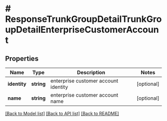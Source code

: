 # # ResponseTrunkGroupDetailTrunkGroupDetailEnterpriseCustomerAccount

## Properties

Name | Type | Description | Notes
------------ | ------------- | ------------- | -------------
**identity** | **string** | enterprise customer account identity | [optional]
**name** | **string** | enterprise customer account name | [optional]

[[Back to Model list]](../../README.md#models) [[Back to API list]](../../README.md#endpoints) [[Back to README]](../../README.md)
